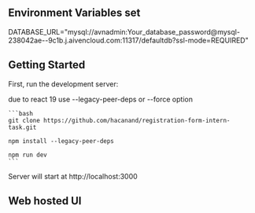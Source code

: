  
## Environment Variables set
DATABASE_URL="mysql://avnadmin:Your_database_password@mysql-238042ae-<name>-9c1b.j.aivencloud.com:11317/defaultdb?ssl-mode=REQUIRED"


## Getting Started

First, run the development server:

due to react 19 use --legacy-peer-deps or --force option
    
    ```bash
    git clone https://github.com/hacanand/registration-form-intern-task.git
    
    npm install --legacy-peer-deps  

    npm run dev
    ```
Server will start at http://localhost:3000

## Web hosted UI

 


    

